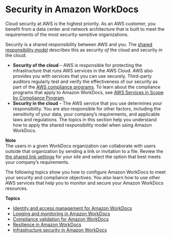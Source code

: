 # Security in Amazon WorkDocs<a name="security"></a>

Cloud security at AWS is the highest priority\. As an AWS customer, you benefit from a data center and network architecture that is built to meet the requirements of the most security\-sensitive organizations\.

Security is a shared responsibility between AWS and you\. The [shared responsibility model](http://aws.amazon.com/compliance/shared-responsibility-model/) describes this as security *of* the cloud and security *in* the cloud:
+ **Security of the cloud** – AWS is responsible for protecting the infrastructure that runs AWS services in the AWS Cloud\. AWS also provides you with services that you can use securely\. Third\-party auditors regularly test and verify the effectiveness of our security as part of the [AWS compliance programs](http://aws.amazon.com/compliance/programs/)\. To learn about the compliance programs that apply to Amazon WorkDocs, see [AWS Services in Scope by Compliance Program](http://aws.amazon.com/compliance/services-in-scope/)\.
+ **Security in the cloud** – The AWS service that you use determines your responsibility\. You are also responsible for other factors, including the sensitivity of your data, your company’s requirements, and applicable laws and regulations\. The topics in this section help you understand how to apply the shared responsibility model when using Amazon WorkDocs\. 

**Note**  
The users in a given WorkDocs organization can collaborate with users outside that organization by sending a link or invitation to a file\. Review the [the shared link settings](shareable-link-perms.md) for your site and select the option that best meets your company’s requirements\.

The following topics show you how to configure Amazon WorkDocs to meet your security and compliance objectives\. You also learn how to use other AWS services that help you to monitor and secure your Amazon WorkDocs resources\.

**Topics**
+ [Identity and access management for Amazon WorkDocs](security-iam.md)
+ [Logging and monitoring in Amazon WorkDocs](monitoring.md)
+ [Compliance validation for Amazon WorkDocs](compliance.md)
+ [Resilience in Amazon WorkDocs](disaster-recovery-resiliency.md)
+ [Infrastructure security in Amazon WorkDocs](infrastructure-security.md)
